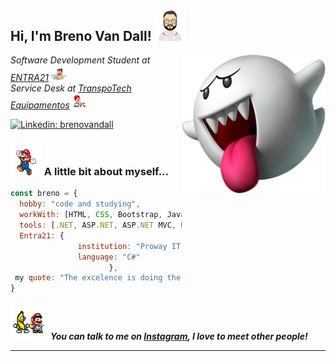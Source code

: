 
<h2> Hi, I'm Breno Van Dall! <img src="icoon.png" width="50"></h2>
<img align='right' src="fantasma.png" width="230">
<p><em>Software Development Student at <a href="https://www.entra21.com.br/">ENTRA21</a><img src="mario_banho.gif" width="30"></br>Service Desk at <a href="https://www.transpotech.com.br/">TranspoTech Equipamentos</a><img src="mario_ok.gif" width="30"> 
</em></p>

[![Linkedin: brenovandall](https://img.shields.io/badge/-brenovandall-blue?style=flat-square&logo=Linkedin&logoColor=white&link=https://www.linkedin.com/in/breno-van-dall/)](https://www.linkedin.com/in/breno-van-dall/)


### <img src="mario.gif" width="50"> A little bit about myself...  

```javascript
const breno = {
  hobby: "code and studying",
  workWith: [HTML, CSS, Bootstrap, Javascript, C#, SQL, MySQL, Oracle, SQL Server],
  tools: [.NET, ASP.NET, ASP.NET MVC, EF Core, Identity],
  Entra21: {
               institution: "Proway IT Training",
               language: "C#"
                      },
 my quote: "The excelence is doing the same thing all the days, but with other one result"
}
```

<img src="mario_amigos.gif" width="60" margin-bottom="-8px"> <em><b>You can talk to me on <a href="https://www.instagram.com/brenovandall/?next=%2F">Instagram</a>, I love to meet other people!</em>

---
